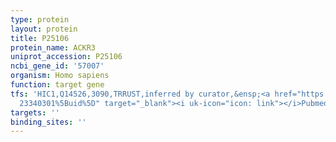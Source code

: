 ```yaml
---
type: protein
layout: protein
title: P25106
protein_name: ACKR3
uniprot_accession: P25106
ncbi_gene_id: '57007'
organism: Homo sapiens
function: target gene
tfs: 'HIC1,Q14526,3090,TRRUST,inferred by curator,&ensp;<a href="https://www.ncbi.nlm.nih.gov/pubmed/?term=19525223;
  23340301%5Buid%5D" target="_blank"><i uk-icon="icon: link"></i>Pubmed</a>'
targets: ''
binding_sites: ''
---
```

